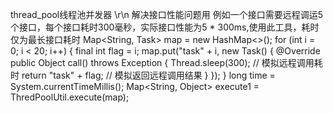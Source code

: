 thread_pool线程池并发器 \r\n
解决接口性能问题用
例如一个接口需要远程调运5个接口，每个接口耗时300毫秒，实际接口性能为5 * 300ms,使用此工具，耗时仅为最长接口耗时
Map<String, Task> map = new HashMap<>();
		for (int i = 0; i < 20; i++) {
			final int flag = i;
			map.put("task" + i, new Task() {
				@Override
				public Object call() throws Exception {
					Thread.sleep(300); // 模拟远程调用耗时
					return "task" + flag; // 模拟返回远程调用结果
				}
			});
		}
		long time = System.currentTimeMillis();
		Map<String, Object> execute1 = ThredPoolUtil.execute(map);
